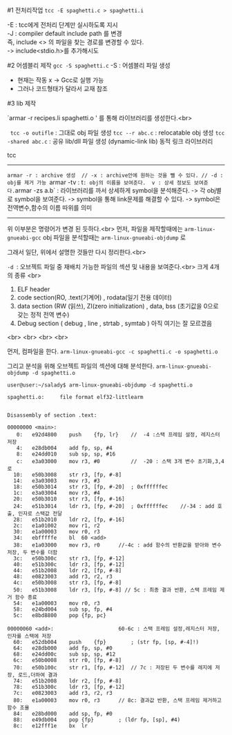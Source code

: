 
#1 전처리작업
`tcc -E spaghetti.c > spaghetti.i`


-E : tcc에게 전처리 단계만 실시하도록 지시<br/>
-J : compiler default include path 를 변경 <br/>
     즉, include <> 의 파일을 찾는 경로를 변경할 수 있다.<br/>
     -> include<stdio.h>를 추가해시도<br/>
     


#2 어셈블리 제작
`gcc -S spaghetti.c`
-S : 어셈블리 파일 생성 <br/>
 - 현재는 작동 x -> Gcc로 실행 가능<br/>
 - 그러나 코드형태가 달라서 교재 참조 <br/>
 
 
 
#3 lib 제작

`armar -r recipes.li spaghetti.o '
를 통해 라이브러리를 생성한다.<br\>

` tcc -o outifle`	: 그대로 obj 파일 생성
` tcc --r abc.c `  :  relocatable obj 생성
` tcc -shared abc.c ` :  공유 lib/dll 파일 생성 (dynamic-link lib) 동적 링크 라이브러리


tcc
 
 
 -----------------------------

`armar -r : archive 생성  // -x : archive안에 원하는 것을 뺄 수 있다. // -d : obj를 제거 가능
`armar -tv : t` : obj의 이름을 보여준다.  v : 상세 정보도 보여준다.
`armar -zs a.b` : 라이브러리를 까서 상세하게 symbol을 분석해준다.
-> 각 obj별로 symbol을 보여준다.
-> symbol을 통해 link문제를 해결할 수 있다.
-> symbol은 전역변수,함수의 이름 따위를 의미

------------------------------------
위 이부분은 명령어가 변경 된 듯하다.<br\>
먼저, 파일을 제작할때에는 `arm-linux-gnueabi-gcc`
obj 파일을 분석할때는 `arm-linux-gnueabi-objdump` 로

그래서 일단, 위에서 설명한 것들만 다시 정리한다.<br\>

`-d `: 오브젝트 파일 중 재배치 가능한 파일의 섹션 및 내용을 보여준다.<br\>
크게 4개의 종류 <br\>
1. ELF header
2. code section(RO, .text(기계어) , rodata(일기 전용 데이터)
3. data section (RW (읽쓰), ZI(zero initialization) , data, bss (초기값을 0으로 갖는 정적 전역 변수)
4. Debug section ( debug , line , strtab , symtab ) 아직 여기는 잘 모르겠음


<br\>
<br\>
<br\>
<br\>

 먼저, 컴파일을 한다.
`arm-linux-gnueabi-gcc -c spaghetti.c -o spaghetti.o`

그리고 분석을 위해 오브젝트 파일의 섹션에 대해 분석한다.
`arm-linux-gnueabi-objdump -d spaghetti.o`

```
user@user:~/salady$ arm-linux-gnueabi-objdump -d spaghetti.o

spaghetti.o:     file format elf32-littlearm


Disassembly of section .text:

00000000 <main>:
   0:	e92d4800 	push	{fp, lr} 	//	-4 :스택 프레임 설정, 레지스터 저장
   4:	e28db004 	add	fp, sp, #4
   8:	e24dd010 	sub	sp, sp, #16
   c:	e3a03000 	mov	r3, #0			//	-20 : 스택 3개 변수 초기화,3,4로
  10:	e50b3008 	str	r3, [fp, #-8]
  14:	e3a03003 	mov	r3, #3
  18:	e50b3014 	str	r3, [fp, #-20]	; 0xffffffec
  1c:	e3a03004 	mov	r3, #4
  20:	e50b3010 	str	r3, [fp, #-16]
  24:	e51b3014 	ldr	r3, [fp, #-20]	; 0xffffffec	//-34 : add 호출, 인자로 스택값 전달
  28:	e51b2010 	ldr	r2, [fp, #-16]
  2c:	e1a01002 	mov	r1, r2
  30:	e1a00003 	mov	r0, r3
  34:	ebfffffe 	bl	60 <add>
  38:	e1a03000 	mov	r3, r0		//-4c : add 함수의 반환값을 받아와 변수 저장, 두 변수를 더함
  3c:	e50b300c 	str	r3, [fp, #-12]
  40:	e51b300c 	ldr	r3, [fp, #-12]
  44:	e51b2008 	ldr	r2, [fp, #-8]
  48:	e0823003 	add	r3, r2, r3
  4c:	e50b3008 	str	r3, [fp, #-8]
  50:	e51b3008 	ldr	r3, [fp, #-8] // 5c : 최종 결과 반환, 스택 프레임 제거 함수 종료
  54:	e1a00003 	mov	r0, r3
  58:	e24bd004 	sub	sp, fp, #4
  5c:	e8bd8800 	pop	{fp, pc}

00000060 <add>:						60-6c : 스택 프레임 설정,레지스터 저장, 인자를 스택에 저장
  60:	e52db004 	push	{fp}		; (str fp, [sp, #-4]!)
  64:	e28db000 	add	fp, sp, #0		
  68:	e24dd00c 	sub	sp, sp, #12		
  6c:	e50b0008 	str	r0, [fp, #-8]		
  70:	e50b100c 	str	r1, [fp, #-12]	// 7c : 저장된 두 변수를 레지에 저장, 로드,더하여 결과
  74:	e51b2008 	ldr	r2, [fp, #-8]		
  78:	e51b300c 	ldr	r3, [fp, #-12]		
  7c:	e0823003 	add	r3, r2, r3		
  80:	e1a00003 	mov	r0, r3		// 8c: 결과값 반환, 스택 프레임 제거하고 함수 조욜
  84:	e28bd000 	add	sp, fp, #0		
  88:	e49db004 	pop	{fp}		; (ldr fp, [sp], #4)
  8c:	e12fff1e 	bx	lr

```






